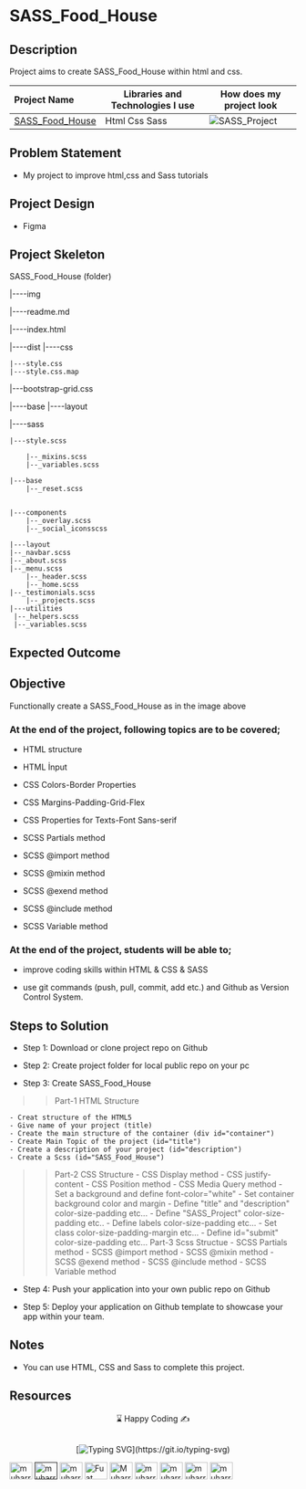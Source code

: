 # SASS_Food_House


## Description
Project aims to create SASS_Food_House within html and css.

  Project Name       |Libraries and Technologies I use     |How does my project look   
:-------------------------|-------------------------|-------------------------
[SASS_Food_House](https://muharremgem.github.io/SASS_Project/)| Html Css Sass |![SASS_Project](img/food_house.gif)


## Problem Statement
- My project to improve html,css and Sass tutorials

## Project Design

- Figma 

## Project Skeleton 


SASS_Food_House (folder)


|----img

|----readme.md      

|----index.html  

|----dist
|----css

	|---style.css
	|---style.css.map
  |---bootstrap-grid.css
  
|----base
|----layout

	

|----sass

	|---style.scss
	
		|--_mixins.scss
		|--_variables.scss
		
	|---base
		|--_reset.scss
		
		
	|---components
		|--_overlay.scss
		|--_social_iconsscss
		
	|---layout
    |--_navbar.scss
    |--_about.scss
    |--_menu.scss
		|--_header.scss
		|--_home.scss
    |--_testimonials.scss
		|--_projects.scss
 	|---utilities
     |--_helpers.scss
     |--_variables.scss
    


## Expected Outcome

## Objective

Functionally create a SASS_Food_House as in the image above

### At the end of the project, following topics are to be covered;

- HTML structure

- HTML İnput

- CSS Colors-Border Properties

- CSS Margins-Padding-Grid-Flex

- CSS Properties for Texts-Font Sans-serif
	
- SCSS Partials method

- SCSS @import method

- SCSS @mixin method

- SCSS @exend method

- SCSS @include method

- SCSS Variable method


### At the end of the project, students will be able to;

- improve coding skills within HTML & CSS & SASS

- use git commands (push, pull, commit, add etc.) and Github as Version Control System.

## Steps to Solution
  
- Step 1: Download or clone project repo on Github 

- Step 2: Create project folder for local public repo on your pc

- Step 3: Create SASS_Food_House

>>Part-1 HTML Structure

	- Creat structure of the HTML5
	- Give name of your project (title)
	- Create the main structure of the container (div id="container")
	- Create Main Topic of the project (id="title")
	- Create a description of your project (id="description")
	- Create a Scss (id="SASS_Food_House")
	

>>Part-2 CSS Structure
	- CSS Display method
	- CSS justify-content
	- CSS Position method
	- CSS Media Query method
	- Set a background and define font-color="white"
	- Set container background color and margin
	- Define "title" and "description" color-size-padding etc...
	- Define "SASS_Project" color-size-padding etc..
	- Define labels color-size-padding etc... 
	- Set class color-size-padding-margin etc...
	- Define id="submit" color-size-padding etc...
>>Part-3 Scss Structue
	- SCSS Partials method
	- SCSS @import method
	- SCSS @mixin method
	- SCSS @exend method
	- SCSS @include method
	- SCSS Variable method

- Step 4: Push your application into your own public repo on Github

- Step 5: Deploy your application on Github template to showcase your app within your team.

## Notes

- You can use HTML, CSS and Sass to complete this project.

## Resources



<center> &#8987; Happy Coding  &#9997; </center>



<br/>
<div align='center'>

[![Typing SVG](https://readme-typing-svg.herokuapp.com?font=Timmana&size=30&duration=6000&color=F74747&center=true&vCenter=true&lines=%F0%9F%94%97+Connect+with+me...)](https://git.io/typing-svg)
<p align="left">
  <a href="https://www.linkedin.com/in/muharremgem/" target="blank"><img align="center" src="https://raw.githubusercontent.com/rahuldkjain/github-profile-readme-generator/master/src/images/icons/Social/linked-in-alt.svg" alt="muharrem gem" height="30" width="40" /></a>
<a href=" " target="blank"><img align="center" src="https://cdn.jsdelivr.net/npm/simple-icons@3.0.1/icons/codepen.svg" alt="muharrem gem" height="30" width="40" /></a>  
  <a href="https://app.netlify.com/teams/muharremgem/overview" target="blank"><img align="center" src="https://cdn.jsdelivr.net/npm/simple-icons@3.0.1/icons/netlify.svg" alt="muharrem gem" height="30" width="40" /></a>
<a href="https://twitter.com/muharremgem28" target="blank"><img align="center" src="https://cdn.jsdelivr.net/npm/simple-icons@3.0.1/icons/twitter.svg" alt="Fuat Sevinc" height="30" width="40" /></a>
<a href="https://www.secure.instagram.com/muharrem__gem/" target="blank"><img align="center" src="https://cdn.jsdelivr.net/npm/simple-icons@3.0.1/icons/instagram.svg" alt="Muharrem gem" height="30" width="40" /></a>
<a href="https://dashboard.heroku.com/apps" target="blank"><img align="center" src="https://cdn.jsdelivr.net/npm/simple-icons@3.0.1/icons/heroku.svg" alt="muharrem gem" height="30" width="40" /></a>
<a href="https://vercel.com/dashboard" target="blank"><img align="center" src="https://cdn.jsdelivr.net/npm/simple-icons@3.0.1/icons/vercel.svg" alt="muharrem gem" height="30" width="40" /></a>
<a href="https://www.sololearn.com/profile/25898969" target="blank"><img align="center" src="https://cdn.jsdelivr.net/npm/simple-icons@7.5.0/icons/sololearn.svg" alt="muharrem gem" height="30" width="40" /></a>
<a href="https://www.figma.com/files/recent?fuid=1146789494867946996" target="blank"><img align="center" src="https://cdn.jsdelivr.net/npm/simple-icons@7.5.0/icons/figma.svg" alt="muharrem gem" height="30" width="40" /></a>
  


</div>
